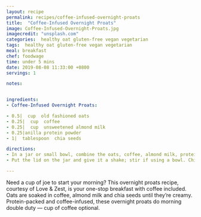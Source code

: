 ```yaml
---
layout: recipe
permalink: recipes/coffee-infused-overnight-proats
title:  "Coffee-Infused Overnight Proats"
image: Coffee-Infused-Overnight-Proats.jpg
imagecredit: "unsplash.com"
categories:  healthy oat gluten-free vegan vegetarian
tags:  healthy oat gluten-free vegan vegetarian
meal: breakfast
chef: foodwage
time: under 5 mins
date: 2019-08-08 11:33:00 +0800
servings: 1

notes:


ingredients:
- Coffee-Infused Overnight Proats:

- 0.5|  cup  old fashioned oats
- 0.25|  cup  coffee
- 0.25|  cup  unsweetened almond milk
- 0.25|anilla protein powder
- 1|  tablespoon  chia seeds

directions:
- In a jar or small bowl, combine the oats, coffee, almond milk, protein powder, and chia seeds.
- Put the lid on the jar and give it a shake; stir if using a bowl. Chill overnight.

---
```


Need a cup of joe to start your morning? This overnight proats recipe, courtesy of Love & Zest, is your one-stop breakfast with coffee included. Oats are soaked in coffee, almond milk and chia seeds until they’re creamy. Protein-packed and coffee-infused, these overnight proats do morning double duty — cup of coffee optional.